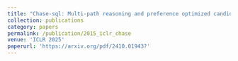 ```yaml
---
title: "Chase-sql: Multi-path reasoning and preference optimized candidate selection in text-to-sql"
collection: publications
category: papers
permalink: /publication/2015_iclr_chase
venue: 'ICLR 2025'
paperurl: 'https://arxiv.org/pdf/2410.01943?'
---
```

